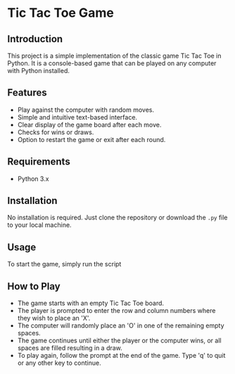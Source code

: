 ﻿# Tic Tac Toe Game

## Introduction
This project is a simple implementation of the classic game Tic Tac Toe in Python. It is a console-based game that can be played on any computer with Python installed.

## Features
- Play against the computer with random moves.
- Simple and intuitive text-based interface.
- Clear display of the game board after each move.
- Checks for wins or draws.
- Option to restart the game or exit after each round.

## Requirements
- Python 3.x

## Installation
No installation is required. Just clone the repository or download the `.py` file to your local machine.

## Usage
To start the game, simply run the script

## How to Play
- The game starts with an empty Tic Tac Toe board.
- The player is prompted to enter the row and column numbers where they wish to place an 'X'.
- The computer will randomly place an 'O' in one of the remaining empty spaces.
- The game continues until either the player or the computer wins, or all spaces are filled resulting in a draw.
- To play again, follow the prompt at the end of the game. Type 'q' to quit or any other key to continue.
